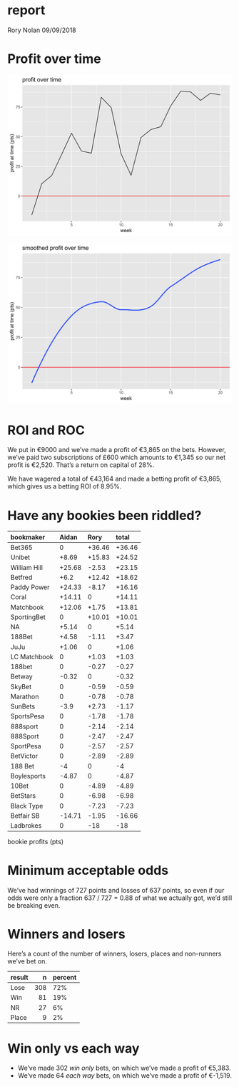 report
================
Rory Nolan
09/09/2018

# Profit over time

![](report_files/figure-gfm/profit-over-time-1.png)<!-- -->

![](report_files/figure-gfm/profit-over-time-smooth-1.png)<!-- -->

# ROI and ROC

We put in €9000 and we’ve made a profit of €3,865 on the bets. However,
we’ve paid two subscriptions of £600 which amounts to €1,345 so our net
profit is €2,520. That’s a return on capital of 28%.

We have wagered a total of €43,164 and made a betting profit of €3,865,
which gives us a betting ROI of 8.95%.

# Have any bookies been riddled?

| bookmaker    | Aidan   | Rory    | total   |
| :----------- | :------ | :------ | :------ |
| Bet365       | 0       | \+36.46 | \+36.46 |
| Unibet       | \+8.69  | \+15.83 | \+24.52 |
| William Hill | \+25.68 | \-2.53  | \+23.15 |
| Betfred      | \+6.2   | \+12.42 | \+18.62 |
| Paddy Power  | \+24.33 | \-8.17  | \+16.16 |
| Coral        | \+14.11 | 0       | \+14.11 |
| Matchbook    | \+12.06 | \+1.75  | \+13.81 |
| SportingBet  | 0       | \+10.01 | \+10.01 |
| NA           | \+5.14  | 0       | \+5.14  |
| 188Bet       | \+4.58  | \-1.11  | \+3.47  |
| JuJu         | \+1.06  | 0       | \+1.06  |
| LC Matchbook | 0       | \+1.03  | \+1.03  |
| 188bet       | 0       | \-0.27  | \-0.27  |
| Betway       | \-0.32  | 0       | \-0.32  |
| SkyBet       | 0       | \-0.59  | \-0.59  |
| Marathon     | 0       | \-0.78  | \-0.78  |
| SunBets      | \-3.9   | \+2.73  | \-1.17  |
| SportsPesa   | 0       | \-1.78  | \-1.78  |
| 888sport     | 0       | \-2.14  | \-2.14  |
| 888Sport     | 0       | \-2.47  | \-2.47  |
| SportPesa    | 0       | \-2.57  | \-2.57  |
| BetVictor    | 0       | \-2.89  | \-2.89  |
| 188 Bet      | \-4     | 0       | \-4     |
| Boylesports  | \-4.87  | 0       | \-4.87  |
| 10Bet        | 0       | \-4.89  | \-4.89  |
| BetStars     | 0       | \-6.98  | \-6.98  |
| Black Type   | 0       | \-7.23  | \-7.23  |
| Betfair SB   | \-14.71 | \-1.95  | \-16.66 |
| Ladbrokes    | 0       | \-18    | \-18    |

bookie profits (pts)

# Minimum acceptable odds

We’ve had winnings of 727 points and losses of 637 points, so even if
our odds were only a fraction 637 / 727 = 0.88 of what we actually got,
we’d still be breaking even.

# Winners and losers

Here’s a count of the number of winners, losers, places and non-runners
we’ve bet on.

| result |   n | percent |
| :----- | --: | :------ |
| Lose   | 308 | 72%     |
| Win    |  81 | 19%     |
| NR     |  27 | 6%      |
| Place  |   9 | 2%      |

# Win only vs each way

  - We’ve made 302 *win only* bets, on which we’ve made a profit of
    €5,383.
  - We’ve made 64 *each way* bets, on which we’ve made a profit of
    €-1,519.
